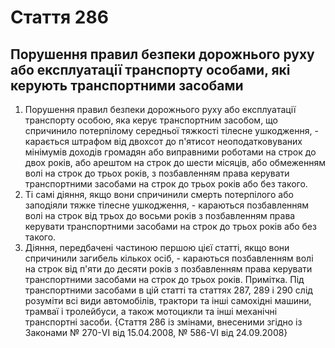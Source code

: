 Cтаття 286
====
Порушення правил безпеки дорожнього руху або експлуатації транспорту особами, які керують транспортними засобами
----
1. Порушення правил безпеки дорожнього руху або експлуатації транспорту особою, яка керує транспортним засобом, що спричинило потерпілому середньої тяжкості тілесне ушкодження, -
карається штрафом від двохсот до п'ятисот неоподатковуваних мінімумів доходів громадян або виправними роботами на строк до двох років, або арештом на строк до шести місяців, або обмеженням волі на строк до трьох років, з позбавленням права керувати транспортними засобами на строк до трьох років або без такого.
2. Ті самі діяння, якщо вони спричинили смерть потерпілого або заподіяли тяжке тілесне ушкодження, -
караються позбавленням волі на строк від трьох до восьми років з позбавленням права керувати транспортними засобами на строк до трьох років або без такого.
3. Діяння, передбачені частиною першою цієї статті, якщо вони спричинили загибель кількох осіб, -
караються позбавленням волі на строк від п'яти до десяти років з позбавленням права керувати транспортними засобами на строк до трьох років.
Примітка. Під транспортними засобами в цій статті та статтях 287, 289 і 290 слід розуміти всі види автомобілів, трактори та інші самохідні машини, трамваї і тролейбуси, а також мотоцикли та інші механічні транспортні засоби.
{Стаття 286 із змінами, внесеними згідно із Законами № 270-VI від 15.04.2008, № 586-VI від 24.09.2008}
